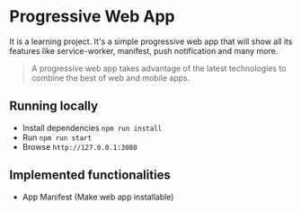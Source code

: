 # Progressive Web App

It is a learning project. It's a simple progressive web app that will show all its features like service-worker, 
manifest, push notification and many more.
<br>
>A progressive web app takes advantage of the latest technologies to combine the best of web and mobile apps.

## Running locally
- Install dependencies `npm run install`
- Run `npm run start`
- Browse `http://127.0.0.1:3080`

## Implemented functionalities
- App Manifest (Make web app installable)
